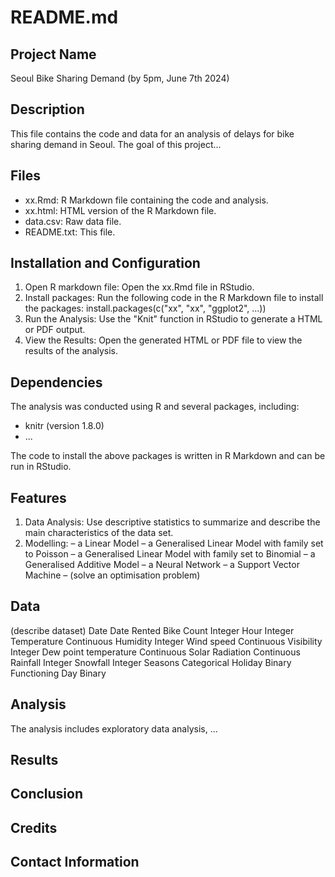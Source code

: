 README.md
==========

Project Name
------------
Seoul Bike Sharing Demand (by 5pm, June 7th 2024)

Description
-----------
This file contains the code and data for an analysis of delays for bike sharing demand in Seoul. The goal of this project...

Files 
-----
- xx.Rmd: R Markdown file containing the code and analysis.
- xx.html: HTML version of the R Markdown file.
- data.csv: Raw data file.
- README.txt: This file.

Installation and Configuration
------------
1. Open R markdown file: Open the xx.Rmd file in RStudio.
2. Install packages: Run the following code in the R Markdown file to install the packages: install.packages(c("xx", "xx", "ggplot2", ...))
3. Run the Analysis: Use the "Knit" function in RStudio to generate a HTML or PDF output. 
4. View the Results: Open the generated HTML or PDF file to view the results of the analysis.

Dependencies
------------
The analysis was conducted using R and several packages, including: 
- knitr (version 1.8.0)
- ...

The code to install the above packages is written in R Markdown and can be run in RStudio.

Features
--------
1. Data Analysis: Use descriptive statistics to summarize and describe the main characteristics of the data set.
2. Modelling:
  – a Linear Model
  – a Generalised Linear Model with family set to Poisson
  – a Generalised Linear Model with family set to Binomial
  – a Generalised Additive Model
  – a Neural Network
  – a Support Vector Machine
  – (solve an optimisation problem)

Data
----
(describe dataset)
Date	                  Date
Rented Bike Count	      Integer
Hour	                  Integer
Temperature	            Continuous
Humidity	              Integer
Wind speed	            Continuous
Visibility	            Integer
Dew point temperature	  Continuous
Solar Radiation	        Continuous
Rainfall	              Integer
Snowfall	              Integer
Seasons	                Categorical
Holiday	                Binary
Functioning Day	        Binary


Analysis
--------
The analysis includes exploratory data analysis, ...

Results
-------

Conclusion
----------

Credits
-------

Contact Information
-------------------



